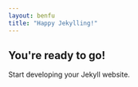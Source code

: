 ```yaml
---
layout: benfu
title: "Happy Jekylling!"
---
```


## You're ready to go!

Start developing your Jekyll website.
